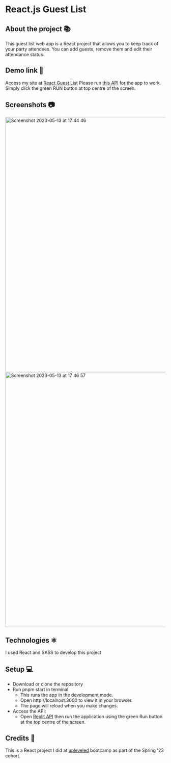 # React.js Guest List

## About the project 📚
This guest list web app is a React project that allows you to keep track of your party attendees. You can add guests, remove them and edit their attendance status.

## Demo link 🔗
Access my site at [React Guest List](https://react-guest-list-project.netlify.app/)
Please run [this API](https://replit.com/@cheorodio/express-guest-list-api-memory-data-store) for the app to work. Simply click the green RUN button at top centre of the screen.

## Screenshots 📷
<img width="800" alt="Screenshot 2023-05-13 at 17 44 46" src="https://github.com/cheorodio/react-guest-list/assets/121162907/15bc78cd-1c0b-45a3-84f3-54b55741a6a0">
<img width="800" alt="Screenshot 2023-05-13 at 17 46 57" src="https://github.com/cheorodio/react-guest-list/assets/121162907/e93a544b-1968-47e8-a04a-d575f0f22760">

## Technologies ⚛️
I used React and SASS to develop this project

## Setup 💻
- Download or clone the repository <br/>
- Run pnpm start in terminal
  - This runs the app in the development mode.
  - Open http://localhost:3000 to view it in your browser.
  - The page will reload when you make changes.
- Access the API: 
  - Open [Replit API](https://replit.com/@cheorodio/express-guest-list-api-memory-data-store) then run the application using the green Run button at the top centre of the screen.

## Credits 📝
This is a React project I did at [upleveled](https://github.com/upleveled) bootcamp as part of the Spring '23 cohort.
